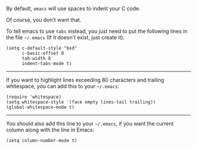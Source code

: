 By default, `emacs` will use spaces to indent your C code.

Of course, you don't want that.

To tell emacs to use `tabs` instead, you just need to put the following lines in the file `~/.emacs` (If it doesn't exist, just create it):

```Emacs
(setq c-default-style "bsd"
      c-basic-offset 8
      tab-width 8
      indent-tabs-mode t)
```

___

If you want to highlight lines exceeding 80 characters and trailing whitespace, you can add this to your `~/.emacs`:

```Emacs
(require 'whitespace)
(setq whitespace-style '(face empty lines-tail trailing))
(global-whitespace-mode t)
```

___


You should also add this line to your `~/.emacs`, if you want the current column along with the line in Emacs:

```Emacs
(setq column-number-mode t)
```